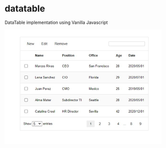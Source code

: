 # datatable
DataTable implementation using Vanilla Javascript 

![Datatable](resources/data-table.jpg)
